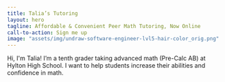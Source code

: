 ```yaml
---
title: Talia’s Tutoring
layout: hero
tagline: Affordable & Convenient Peer Math Tutoring, Now Online
call-to-action: Sign me up
image: "assets/img/undraw-software-engineer-lvl5-hair-color_orig.png"
---
```


Hi, I'm Talia! I’m a tenth grader taking advanced math (Pre-Calc AB) at Hylton High School. I want to help students increase their abilities and confidence in math.
